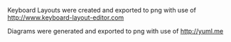 Keyboard Layouts were created and exported to png with use of http://www.keyboard-layout-editor.com

Diagrams were generated and exported to png with use of http://yuml.me
